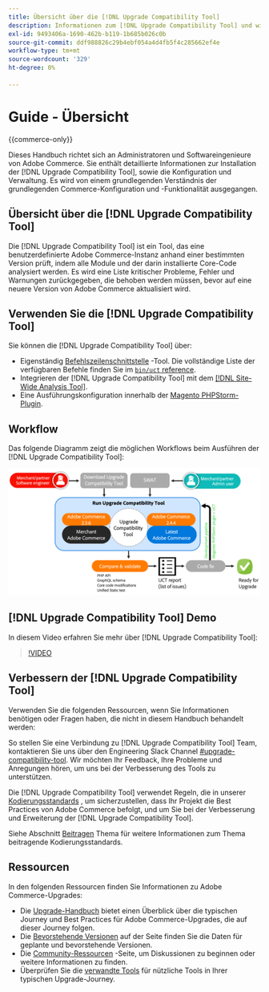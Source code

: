 ```yaml
---
title: Übersicht über die [!DNL Upgrade Compatibility Tool]
description: Informationen zum [!DNL Upgrade Compatibility Tool] und wie es Ihnen bei Ihrem Adobe Commerce-Projekt helfen kann.
exl-id: 9493406a-1690-462b-b119-1b685b026c0b
source-git-commit: ddf988826c29b4ebf054a4d4fb5f4c285662ef4e
workflow-type: tm+mt
source-wordcount: '329'
ht-degree: 0%

---
```


# Guide - Übersicht

{{commerce-only}}

Dieses Handbuch richtet sich an Administratoren und Softwareingenieure von Adobe Commerce. Sie enthält detaillierte Informationen zur Installation der [!DNL Upgrade Compatibility Tool], sowie die Konfiguration und Verwaltung. Es wird von einem grundlegenden Verständnis der grundlegenden Commerce-Konfiguration und -Funktionalität ausgegangen.

## Übersicht über die [!DNL Upgrade Compatibility Tool]

Die [!DNL Upgrade Compatibility Tool] ist ein Tool, das eine benutzerdefinierte Adobe Commerce-Instanz anhand einer bestimmten Version prüft, indem alle Module und der darin installierte Core-Code analysiert werden. Es wird eine Liste kritischer Probleme, Fehler und Warnungen zurückgegeben, die behoben werden müssen, bevor auf eine neuere Version von Adobe Commerce aktualisiert wird.

## Verwenden Sie die [!DNL Upgrade Compatibility Tool]

Sie können die [!DNL Upgrade Compatibility Tool] über:

- Eigenständig [Befehlszeilenschnittstelle](../upgrade-compatibility-tool/run.md) -Tool. Die vollständige Liste der verfügbaren Befehle finden Sie im [`bin/uct` reference](/help/reference/uct.md).
- Integrieren der [!DNL Upgrade Compatibility Tool] mit dem [[!DNL Site-Wide Analysis Tool]](../upgrade-compatibility-tool/integrate-analysis-tool.md).
- Eine Ausführungskonfiguration innerhalb der [Magento PHPStorm-Plugin](../upgrade-compatibility-tool/run-configuration-phpstorm-plugin.md).

## Workflow

Das folgende Diagramm zeigt die möglichen Workflows beim Ausführen der [!DNL Upgrade Compatibility Tool]:

![[!DNL Upgrade Compatibility Tool] Abbildung](../../assets/upgrade-guide/uct-diagram-v5.png)

## [!DNL Upgrade Compatibility Tool] Demo

In diesem Video erfahren Sie mehr über [!DNL Upgrade Compatibility Tool]:

>[!VIDEO](https://video.tv.adobe.com/v/341245?quality=12)

## Verbessern der [!DNL Upgrade Compatibility Tool]

Verwenden Sie die folgenden Ressourcen, wenn Sie Informationen benötigen oder Fragen haben, die nicht in diesem Handbuch behandelt werden:

So stellen Sie eine Verbindung zu [!DNL Upgrade Compatibility Tool] Team, kontaktieren Sie uns über den Engineering Slack Channel [#upgrade-compatibility-tool](https://magentocommeng.slack.com/archives/C019Y143U9F). Wir möchten Ihr Feedback, Ihre Probleme und Anregungen hören, um uns bei der Verbesserung des Tools zu unterstützen.

Die [!DNL Upgrade Compatibility Tool] verwendet Regeln, die in unserer [Kodierungsstandards](https://developer.adobe.com/commerce/php/coding-standards/) , um sicherzustellen, dass Ihr Projekt die Best Practices von Adobe Commerce befolgt, und um Sie bei der Verbesserung und Erweiterung der [!DNL Upgrade Compatibility Tool].

Siehe Abschnitt [Beitragen](https://developer.adobe.com/commerce/php/coding-standards/contributing/) Thema für weitere Informationen zum Thema beitragende Kodierungsstandards.

## Ressourcen

In den folgenden Ressourcen finden Sie Informationen zu Adobe Commerce-Upgrades:

- Die [Upgrade-Handbuch](../overview.md) bietet einen Überblick über die typischen Journey und Best Practices für Adobe Commerce-Upgrades, die auf dieser Journey folgen.
- Die [Bevorstehende Versionen](https://devdocs.magento.com/release/) auf der Seite finden Sie die Daten für geplante und bevorstehende Versionen.
- Die [Community-Ressourcen](https://developer.adobe.com/commerce/contributor/community/) -Seite, um Diskussionen zu beginnen oder weitere Informationen zu finden.
- Überprüfen Sie die [verwandte Tools](../upgrade-compatibility-tool/related-tools.md) für nützliche Tools in Ihrer typischen Upgrade-Journey.
